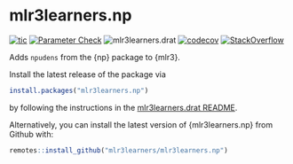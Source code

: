 # mlr3learners.np

<!-- badges: start -->
[![tic](https://github.com/mlr3learners/mlr3learners.np/workflows/tic/badge.svg?branch=master)](https://github.com/mlr3learners/mlr3learners.np/actions)
[![Parameter Check](https://github.com/mlr3learners/mlr3learners.np/workflows/Parameter%20Check/badge.svg?branch=master)](https://github.com/mlr3learners/mlr3learners.np/actions)
![mlr3learners.drat](https://github.com/mlr3learners/mlr3learners.np/workflows/mlr3learners.drat/badge.svg?branch=master)
[![codecov](https://codecov.io/gh/mlr3learners/mlr3learners.np/branch/master/graph/badge.svg)](https://codecov.io/gh/mlr3learners/mlr3learners.np)
[![StackOverflow](https://img.shields.io/badge/stackoverflow-mlr3-orange.svg)](https://stackoverflow.com/questions/tagged/mlr3)

<!-- badges: end -->

Adds `npudens` from the {np} package to {mlr3}.

Install the latest release of the package via

```r
install.packages("mlr3learners.np")
```

by following the instructions in the [mlr3learners.drat README](https://github.com/mlr3learners/mlr3learners.drat).

Alternatively, you can install the latest version of {mlr3learners.np} from Github with:

```r
remotes::install_github("mlr3learners/mlr3learners.np")
```
